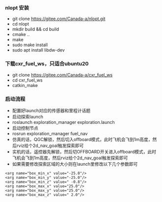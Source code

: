 ### nlopt 安装
- git clone https://gitee.com/Canada-a/nlopt.git
- cd nlopt
- mkdir build && cd build
- cmake ..
- make
- sudo make install
- sudo apt install libdw-dev

### 下载cxr_fuel_ws，只适合ubuntu20
- git clone https://gitee.com/Canada-a/cxr_fuel_ws
- cd cxr_fuel_ws
- catkin_make

### 启动流程
- 配置好launch对应的传感器和里程计话题
- 启动探索launch
- roslaunch exploration_manager exploration.launch
- 启动控制节点
- rosrun exploration_manager fuel_nav
- 仿真的话，QGC解锁，然后切入offboard模式，此时飞机会飞到1m高度，然后rviz给个2d_nav_goal触发探索即可
- 实机的话，遥控器先解锁，然后切OFFBOARD开关进入offboard模式，此时飞机会飞到1m高度，然后rviz给个2d_nav_goal触发探索即可
- 如果需要修改探索区域的大小则在launch里修改以下几个参数即可

```
<arg name="box_min_x" value="-25.0"/>
<arg name="box_min_y" value="-25.0"/>
<arg name="box_min_z" value=" -0.8"/>
<arg name="box_max_x" value="25.0"/>
<arg name="box_max_y" value="25.0"/>
<arg name="box_max_z" value=" 2.0"/>
```




